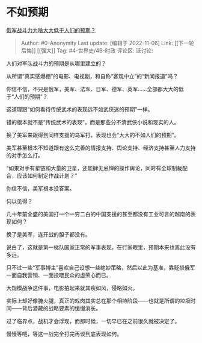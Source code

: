 # 不如预期
[俄军战斗力为啥大大低于人们的预期？](https://www.zhihu.com/question/558158510/answer/2746177110)

> Author: #0-Anonymity
> Last update: [编辑于 2022-11-06]
> Link: [[下一轮后悔]] [[强大]]
> Tag: #4-世界史/4B-时政
> 评论区:
> 泛讨论:

人们对军队战斗力的预期是从哪里建立的？

从所谓“真实感爆棚”的电影、电视剧，和自称“客观中立”的“新闻报道”吗？

你信不信，不只是俄军，美军、法军、日军、德军、英军……全部都大大的低于“人们的预期”？

这道理跟“如何看待传统武术的表现远不如武侠迷的预期”一样。

错的根本就不是“传统武术的表现”，而是那些分不清武侠小说和现实的人。

换了美军来跟得到同样支援的乌军打，表现也会“大大的不如人们的预期”。

美军甚至根本不知道跟有这么完善的情报支持、舆论支持、经济支持甚至人力支持的对手怎么打。

“如果对手有星链和大量的卫星，还能肆无忌惮的操作舆论，同时有全球制裁配合，应该如何制定作战计划？”

你信不信，美军根本没答案。

何以见得？

几十年前全盛的美国打一个一穷二白的中国支援的甚至都没有工业可言的越南的表现如何？

换了是美军，连开战的胆子都没有。

说白了，这就是第一梯队国家正常的军事表现，在行家眼里，预期本来也离此没有多远。

只不过一些“军事博主”喜欢自己设想一些绝妙策略，然后以此为基准，靠贬损俄军一面自我营销、一面投喂民众的虚荣心而已。

大规模战争这件事，电影拍起来就其疾如风，侵略如火。

实际上却好像腌火腿，真正的戏肉其实总在那个相持阶段——也就是所谓的垃圾时间——背后潜藏的战略要素的缓慢消长。

过了临界点，战机才会浮现，而那时候，一切早已在之前很久就被决定了。

慢慢等吧，等这一战完全打完再谈到底表现如何。
